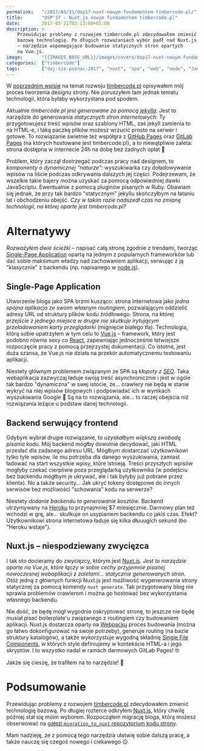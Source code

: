 ```yaml
---
permalink:   "/2017/03/21/dsp17-nuxt-nowym-fundamentem-timbercode-pl/"
title:       "DSP'17 — Nuxt.js nowym fundamentem timbercode.pl"
date:        2017-03-21T02:13:00+01:00
description: >
    Przewidując problemy z rozwojem timbercode.pl zdecydowałem zmienić
    bazową technologię. Po długich rozważaniach wybór padł nad Nuxt.js
    – narzędzie wspomagające budowanie statycznych stron opartych
    na Vue.js.
image:       "{{IMAGES_BASE_URL}}/images/covers/dsp17-nuxt-nowym-fundamentem-timbercode-pl.png"
categories:  ["timbercode"]
tags:        ["daj-sie-poznac-2017", "nuxt", "spa", "web", "node", "JavaScript", "blog", "timbercode"]
---
```


W [poprzednim wpisie]( /blog/2017/03/12/dsp17-zmagania-z-designem/ )
 na temat rozwoju [timbercode.pl]( http://timbercode.pl )
 opisywałem mój proces tworzenia designu strony. Nie poruszyłem tam jednak
 tematu technologii, która byłaby wykorzystana pod spodem.
 
Aktualnie *timbercode.pl jest generowane za pomocą
 [jekylla]( https://jekyllrb.com/ )*.
 Jest to narzędzie do generowania *statycznych stron internetowych*:
 Ty przygotowujesz treść wpisów oraz szablony HTML, zaś jekyll zamienia to
 na HTML-e, i taką paczkę plików możesz wrzucić prosto na serwer i gotowe.
 To rozwiązanie świetnie też współgra z
 [GitHub Pages]( https://pages.github.com/ ) oraz 
 [GitLab Pages]( https://docs.gitlab.com/ee/user/project/pages/index.html )
 (na których hostowane jest timbercode.pl), a to niewątpliwie zaleta:
 strona dostępna w internecie 24h na dobę bez żadnych opłat 🙂
 
Problem, który zaczął dostrzegać podczas pracy nad designem, to 
 *komponenty o dynamicznej "naturze"*: wyszukiwarka czy doładowywanie wpisów
 na liście podczas odkrywania dalszych jej części. Podejrzewam, że 
 wszelkie takie bajery można uzyskać za pomocą odpowiedniej dawki JavaScriptu.
 Ewentualnie z pomocą pluginów pisanych w Ruby. Obawiam się jednak, że
 przy tak bardzo "statycznym" jekyllu skończyłbym na łataniu łat i obchodzeniu
 obejść. *Czy w takim razie nadszedł czas na zmianę technologii, na której oparte jest
 timbercode.pl?*

# Alternatywy

*Rozważyłem dwie ścieżki* – napisać całą stronę zgodnie z trendami, tworząc
 [Single-Page Application]( https://en.wikipedia.org/wiki/Single-page_application )
 opartą na jednym z popularnych frameworków lub dać sobie maksimum władzy nad
 zachowaniem aplikacji, serwując z ją "klasycznie" z backendu (np. napisanego w 
 [node.js]( https://nodejs.org/en/ )).
 
## Single-Page Application

Utworzenie bloga jako SPA brzmi kusząco: strona internetowa jako *jedna spójna
 aplikacja ze swoim własnym routingiem*, pozwalającym oddzielić adresy URL
 od struktury plików kodu źródłowego. Strona, na której *przejście z jednego miejsca
 w drugie nie skutkuje irytującym przeładowaniem karty przeglądarki* (mignięcie białego
 tła). Technologia, którą sobie upatrzyłem w tym celu to
 [Vue.js]( https://vuejs.org/ ) – framework, który jest podobno
 równie sexy co [React]( https://facebook.github.io/react/ ),
 zapewniając jednocześnie łatwiejsze rozpoczęcie pracy z pomocą przejrzystej
 dokumentacji. Co istotne, jest duża szansa, że Vue.js nie działa
 na przekór automatycznemu testowaniu aplikacji.
 
Niestety głównym problemem związanym ze SPA są *kłopoty z
 [SEO]( https://en.wikipedia.org/wiki/Search_engine_optimization )*.
 Taka webaplikacja zazwyczaj ładuje swoją treść asynchronicznie i jest w ogóle
 tak bardzo "dynamiczna" w swej istocie, że… crawlery nie będą w stanie
 wykryć na niej wpisów blogowych i podpowiadać ich w wynikach wyszukiwania Google 🙁
 Są na to rozwiązania, ale… to raczej obejścia niż rozwiązania leżące u podstaw
 danej technologii.
 
## Backend serwujący frontend
 
Gdybym wybrał drugie rozwiązanie, to *uzyskałbym większą swobodę pisania kodu*.
 Mój backend mógłby dowolnie decydować, jaki HTML przesłać dla zadanego adresu URL.
 Mógłbym dostarczać użytkownikowi tylko tyle wpisów, ile mu potrzeba dla danego
 wyszukiwania, zamiast ładować na start wszystkie wpisy, które istnieją.
 Treści przyszłych wpisów mogłyby czekać cierpliwie poza przeglądarką użytkownika
 (w podejściu bez backendu mógłbym je ukrywać, ale i tak byłyby już pobrane przez
 klienta). No a także security… Jak ukryć tokeny dostępowe do innych serwisów
 bez możliwości "schowania" kodu na serwerze?
 
Niestety *dodanie backendu to generowanie kosztów*. Backend utrzymywany
 na [Heroku]( https://www.heroku.com ) to przynajmniej
 $7 miesięcznie. Darmowy plan też wchodzi w grę, ale… skutkuje on usypianiem
 backendu co jakiś czas. Efekt? Użytkownikowi strona internetowa ładuje się kilka 
 dłuuugich sekund (bo "Heroku wstaje").
 
## Nuxt.js – niespodziewany zwycięzca

I tak oto docieramy do zwycięzcy, którym jest [Nuxt.js]( https://nuxtjs.org/ ).
 *Jest to narzędzie oparte na Vue.js, które łączy w sobie cechy przyjemnie pisanej
 nowoczesnej webaplikacji z zaletami… statycznie generowanych stron.*
 Otóż jedną z głównych funkcji Nuxt.js jest możliwość wygenerowania strony statycznej
 za pomocą komendy `nuxt generate`. Tak przygotowany blog nie sprawia problemów
 crawlerom i można go hostować bez wykorzystania własnego backendu.
 
Nie dość, że będę mógł wygodnie oskryptować stronę, to jeszcze nie będę musiał
 pisać boilerplate'u związanego z routingiem czy budowaniem aplikacji. Nuxt.js dostarcza
 oparty na [Webpacku]( https://webpack.js.org/ ) proces budowania
 (można go łatwo dokonfigurować na swoje potrzeby), generuje routing
 (na bazie struktury katalogów), a także wykorzystuje wygodną składnię
 [Single File Components]( https://vuejs.org/v2/guide/single-file-components.html ),
 w których style definiujemy w kontekście HTML-a i jego skryptów. I to wszystko
 nadal w ramach darmowych GitLab Pages! 🤓
 
Jakże się cieszę, że trafiłem na to narzędzie! 🙂

# Podsumowanie

Przewidując problemy z rozwojem [timbercode.pl]( http://timbercode.pl )
 zdecydowałem zmienić technologię bazową. Po długiej rozterce odkryłem
 [Nuxt.js]( https://nuxtjs.org/ ),
 który chwilę później stał się moim wyborem. Rozpocząłem migrację bloga, którą możesz
 obserwować na
 [gałęzi `migration_to_nuxt` repozytorium kodu strony]( https://github.com/nkoder/timbercode.gitlab.io/tree/migration_to_nuxt ).
 
Mam nadzieję, że z pomocą tego narzędzia ułatwię sobie dalszą pracę, a także
 nauczę się czegoś nowego i ciekawego 😉

